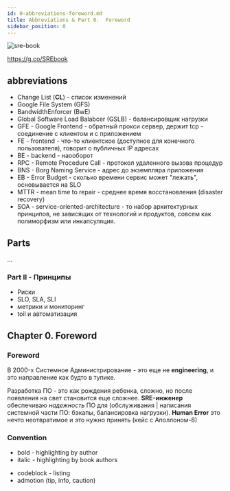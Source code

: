 ```yaml
---
id: 0-abbreviations-foreword.md
title: Abbreviations & Part 0.  Foreword
sidebar_position: 0
---
```


![sre-book](https://ah-public-pictures.hb.bizmrg.com/sre/sre-book/SRE-book.jpeg)

https://g.co/SREbook

## abbreviations

- Change List (**CL**) - список изменений
- Google File System (GFS)
- BandwidthEnforcer (BwE)
- Global Software Load Balabcer (GSLB) - балансировщик нагрузки
- GFE - Google Frontend - обратный прокси сервер, держит tcp - соединение с клиентом и с приложением
- FE - frontend - что-то клиентское (доступное для конечного пользователя), говорит о публичных IP адресах
- BE - backend - наооборот
- RPC - Remote Procedure Call - протокол удаленного вызова процедур
- BNS - Borg Naming Service - адрес до экземпляра приложения <!-- ссылка на p2 -->
- EB - Error Budget - сколько времени сервис может "лежать", основывается на SLO
- MTTR - mean time to repair - среднее время восстановления (disaster recovery)
- SOA - service-oriented-architecture - то набор архитектурных принципов, не зависящих от технологий и продуктов, совсем как полиморфизм или инкапсуляция.

## Parts

...

### Part II - Принципы

- Риски
- SLO, SLA, SLI
- метрики и мониторинг
- toil и автоматизация

## Chapter 0.  Foreword

### Foreword

В 2000-x Системное Администрирование - это еще не **engineering**, и это направление как будто в тупике.

Разработка ПО - это как рождения ребенка, сложно, но после появления на свет становится еще сложнее. **SRE-инженер** обеспечиваю *надежность* ПО для (обслуживания | написания системной части ПО: бэкапы, балансировка нагрузки). **Human Error** это нечто неотвратимое и это нужно принять (кейс с Аполлоном-8)

### Convention

- bold - highlighting by author
- italic - highlighting by book authors 
<!-- - code - -->
- codeblock - listing
- admotion (tip, info, caution)
